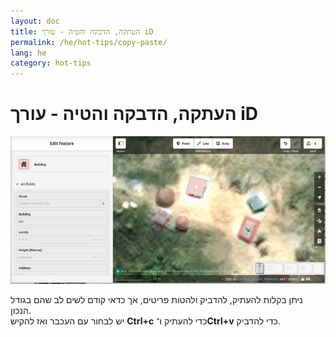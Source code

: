 ```yaml
---
layout: doc
title: העתקה, הדבקה והטיה - עורך iD
permalink: /he/hot-tips/copy-paste/
lang: he
category: hot-tips
---
```


העתקה, הדבקה והטיה - עורך iD
============

![copy-paste][]


ניתן בקלות להעתיק, להדביק ולהטות פריטים, אך כדאי קודם לשים לב שהם בגודל הנכון.  
יש לבחור עם העכבר ואז להקיש **Ctrl+c** כדי להעתיק ו־**Ctrl+v** כדי להדביק.  

[copy-paste]:/images/hot-tips/copy-paste.gif
[keymon]:/images/hot-tips/keymon.png